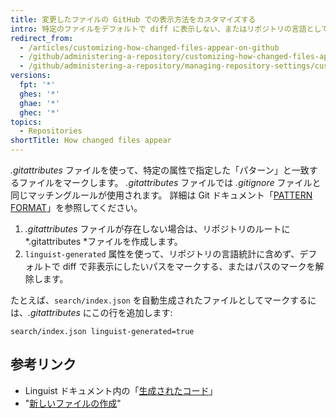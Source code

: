 ```yaml
---
title: 変更したファイルの GitHub での表示方法をカスタマイズする
intro: 特定のファイルをデフォルトで diff に表示しない、またはリポジトリの言語として考えないようにするために、 *.gitattributes* ファイルで `linguist-generated` 属性を使ってマークできます。
redirect_from:
  - /articles/customizing-how-changed-files-appear-on-github
  - /github/administering-a-repository/customizing-how-changed-files-appear-on-github
  - /github/administering-a-repository/managing-repository-settings/customizing-how-changed-files-appear-on-github
versions:
  fpt: '*'
  ghes: '*'
  ghae: '*'
  ghec: '*'
topics:
  - Repositories
shortTitle: How changed files appear
---
```


*.gitattributes* ファイルを使って、特定の属性で指定した「パターン」と一致するファイルをマークします。 *.gitattributes* ファイルでは _.gitignore_ ファイルと同じマッチングルールが使用されます。 詳細は Git ドキュメント「[PATTERN FORMAT](https://www.git-scm.com/docs/gitignore#_pattern_format)」を参照してください。

1. *.gitattributes* ファイルが存在しない場合は、リポジトリのルートに *.gitattributes *ファイルを作成します。
2. `linguist-generated` 属性を使って、リポジトリの言語統計に含めず、デフォルトで diff で非表示にしたいパスをマークする、またはパスのマークを解除します。

  たとえば、`search/index.json` を自動生成されたファイルとしてマークするには、*.gitattributes* にこの行を追加します:

  ```
search/index.json linguist-generated=true
  ```

## 参考リンク
- Linguist ドキュメント内の「[生成されたコード](https://github.com/github/linguist/blob/master/docs/overrides.md#generated-code)」
- "[新しいファイルの作成](/articles/creating-new-files/)"
